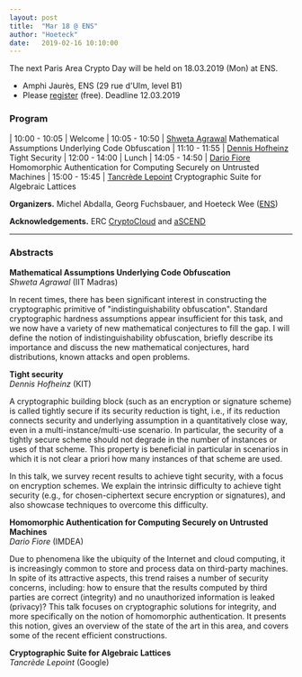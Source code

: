 ```yaml
---
layout: post
title:  "Mar 18 @ ENS"
author: "Hoeteck"
date:   2019-02-16 10:10:00
---
```


The next Paris Area Crypto Day will be held on 18.03.2019 (Mon) at
ENS.

* Amphi Jaurès, ENS (29 rue d'Ulm, level B1)
* Please [register](https://docs.google.com/forms/d/1N_h57pxPSZmjYiCN5lPUz8XHWGMzZ5Qqnbo97NddhrQ/viewform) (free). Deadline 12.03.2019

### Program

| 10:00&nbsp;-&nbsp;10:05 | Welcome
| 10:05 - 10:50 | [Shweta Agrawal](#SA) Mathematical Assumptions Underlying Code Obfuscation
| 11:10 - 11:55 | [Dennis Hofheinz](#DH) Tight Security
| 12:00 - 14:00 | Lunch 
| 14:05 - 14:50 | [Dario Fiore](#DF) Homomorphic Authentication for Computing Securely on Untrusted Machines
| 15:00 - 15:45 | [Tancrède Lepoint](#TL) Cryptographic Suite for Algebraic Lattices

**Organizers.** Michel Abdalla, Georg Fuchsbauer, and Hoeteck Wee ([ENS](https://crypto.di.ens.fr/web2py))

**Acknowledgements.** ERC [CryptoCloud](http://www.di.ens.fr/~pointche/CryptoCloud/) and [aSCEND](http://cordis.europa.eu/project/rcn/193658_en.html)

----------------

### Abstracts

**<a name="SA"></a>Mathematical Assumptions Underlying Code Obfuscation**<br>
*Shweta Agrawal* (IIT Madras)

In recent times, there has been significant interest in constructing
the cryptographic primitive of "indistinguishability obfuscation".
Standard cryptographic hardness assumptions appear insufficient for
this task, and we now have a variety of new mathematical conjectures
to fill the gap. I will define the notion of indistinguishability
obfuscation, briefly describe its importance and discuss the new
mathematical conjectures, hard distributions, known attacks and open
problems.

**<a name="DH"></a>Tight security**<br>
*Dennis Hofheinz* (KIT)

A cryptographic building block (such as an encryption or signature scheme) is
called tightly secure if its security reduction is tight, i.e., if its
reduction connects security and underlying assumption in a quantitatively close
way, even in a multi-instance/multi-use scenario. In particular, the security
of a tightly secure scheme should not degrade in the number of instances or
uses of that scheme. This property is beneficial in particular in scenarios in
which it is not clear a priori how many instances of that scheme are used.

In this talk, we survey recent results to achieve tight security, with a focus
on encryption schemes. We explain the intrinsic difficulty to achieve tight
security (e.g., for chosen-ciphertext secure encryption or signatures), and
also showcase techniques to overcome this difficulty.

**<a name="DR"></a>Homomorphic Authentication for Computing Securely on Untrusted Machines**<br>
*Dario Fiore* (IMDEA)

Due to phenomena like the ubiquity of the Internet and cloud computing, it is increasingly common to store and process data on third-party machines. In spite of its attractive aspects, this trend raises a number of security concerns, including: how to ensure that the results computed by third parties are correct (integrity) and no unauthorized information is leaked (privacy)? This talk focuses on cryptographic solutions for integrity, and more specifically on the notion of homomorphic authentication. It presents this notion, gives an overview of the state of the art in this area,  and covers some of the recent efficient constructions.

**<a name="DR"></a>Cryptographic Suite for Algebraic Lattices**<br>
*Tancrède Lepoint* (Google)


